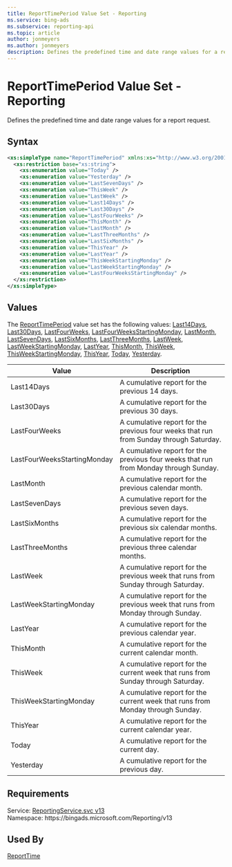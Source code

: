 ```yaml
---
title: ReportTimePeriod Value Set - Reporting
ms.service: bing-ads
ms.subservice: reporting-api
ms.topic: article
author: jonmeyers
ms.author: jonmeyers
description: Defines the predefined time and date range values for a report request.
---
```

# ReportTimePeriod Value Set - Reporting
Defines the predefined time and date range values for a report request.

## Syntax
```xml
<xs:simpleType name="ReportTimePeriod" xmlns:xs="http://www.w3.org/2001/XMLSchema">
  <xs:restriction base="xs:string">
    <xs:enumeration value="Today" />
    <xs:enumeration value="Yesterday" />
    <xs:enumeration value="LastSevenDays" />
    <xs:enumeration value="ThisWeek" />
    <xs:enumeration value="LastWeek" />
    <xs:enumeration value="Last14Days" />
    <xs:enumeration value="Last30Days" />
    <xs:enumeration value="LastFourWeeks" />
    <xs:enumeration value="ThisMonth" />
    <xs:enumeration value="LastMonth" />
    <xs:enumeration value="LastThreeMonths" />
    <xs:enumeration value="LastSixMonths" />
    <xs:enumeration value="ThisYear" />
    <xs:enumeration value="LastYear" />
    <xs:enumeration value="ThisWeekStartingMonday" />
    <xs:enumeration value="LastWeekStartingMonday" />
    <xs:enumeration value="LastFourWeeksStartingMonday" />
  </xs:restriction>
</xs:simpleType>
```

## <a name="values"></a>Values

The [ReportTimePeriod](reporttimeperiod.md) value set has the following values: [Last14Days](#last14days), [Last30Days](#last30days), [LastFourWeeks](#lastfourweeks), [LastFourWeeksStartingMonday](#lastfourweeksstartingmonday), [LastMonth](#lastmonth), [LastSevenDays](#lastsevendays), [LastSixMonths](#lastsixmonths), [LastThreeMonths](#lastthreemonths), [LastWeek](#lastweek), [LastWeekStartingMonday](#lastweekstartingmonday), [LastYear](#lastyear), [ThisMonth](#thismonth), [ThisWeek](#thisweek), [ThisWeekStartingMonday](#thisweekstartingmonday), [ThisYear](#thisyear), [Today](#today), [Yesterday](#yesterday).

|Value|Description|
|-----------|---------------|
|<a name="last14days"></a>Last14Days|A cumulative report for the previous 14 days.|
|<a name="last30days"></a>Last30Days|A cumulative report for the previous 30 days.|
|<a name="lastfourweeks"></a>LastFourWeeks|A cumulative report for the previous four weeks that run from Sunday through Saturday.|
|<a name="lastfourweeksstartingmonday"></a>LastFourWeeksStartingMonday|A cumulative report for the previous four weeks that run from Monday through Sunday.|
|<a name="lastmonth"></a>LastMonth|A cumulative report for the previous calendar month.|
|<a name="lastsevendays"></a>LastSevenDays|A cumulative report for the previous seven days.|
|<a name="lastsixmonths"></a>LastSixMonths|A cumulative report for the previous six calendar months.|
|<a name="lastthreemonths"></a>LastThreeMonths|A cumulative report for the previous three calendar months.|
|<a name="lastweek"></a>LastWeek|A cumulative report for the previous week that runs from Sunday through Saturday.|
|<a name="lastweekstartingmonday"></a>LastWeekStartingMonday|A cumulative report for the previous week that runs from Monday through Sunday.|
|<a name="lastyear"></a>LastYear|A cumulative report for the previous calendar year.|
|<a name="thismonth"></a>ThisMonth|A cumulative report for the current calendar month.|
|<a name="thisweek"></a>ThisWeek|A cumulative report for the current week that runs from Sunday through Saturday.|
|<a name="thisweekstartingmonday"></a>ThisWeekStartingMonday|A cumulative report for the current week that runs from Monday through Sunday.|
|<a name="thisyear"></a>ThisYear|A cumulative report for the current calendar year.|
|<a name="today"></a>Today|A cumulative report for the current day.|
|<a name="yesterday"></a>Yesterday|A cumulative report for the previous day.|

## Requirements
Service: [ReportingService.svc v13](https://reporting.api.bingads.microsoft.com/Api/Advertiser/Reporting/v13/ReportingService.svc)  
Namespace: https\://bingads.microsoft.com/Reporting/v13  

## Used By
[ReportTime](reporttime.md)  
